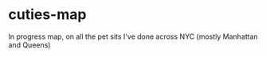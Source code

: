 # cuties-map
 
In progress map, on all the pet sits I've done across NYC (mostly Manhattan and Queens)